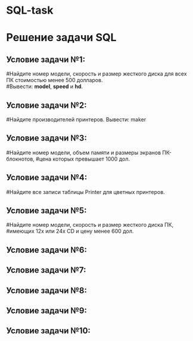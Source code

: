 # SQL-task
# Решение задачи SQL

## Условие задачи №1:
#Найдите номер модели, скорость и размер жесткого диска для всех ПК стоимостью менее 500 долларов.  
#Вывести: **model**, **speed** и **hd**.

## Условие задачи №2:
#Найдите производителей принтеров. Вывести: maker

## Условие задачи №3:
#Найдите номер модели, объем памяти и размеры экранов ПК-блокнотов, 
#цена которых превышает 1000 дол.

## Условие задачи №4:
#Найдите все записи таблицы Printer для цветных принтеров.

## Условие задачи №5:
#Найдите номер модели, скорость и размер жесткого диска ПК, 
#имеющих 12x или 24x CD и цену менее 600 дол.

## Условие задачи №6:

## Условие задачи №7:

## Условие задачи №8:

## Условие задачи №9:

## Условие задачи №10:
